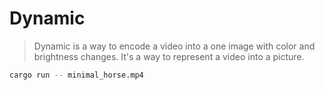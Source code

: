 # Dynamic

> Dynamic is a way to encode a video into a one image with color and brightness changes. It's a way to represent a video into a picture.

```bash
cargo run -- minimal_horse.mp4
```
